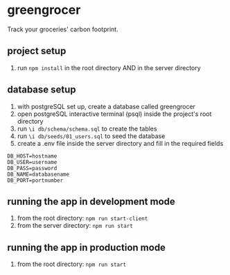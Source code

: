# greengrocer
Track your groceries' carbon footprint.

## project setup
1. run `npm install` in the root directory AND in the server directory

## database setup
1. with postgreSQL set up, create a database called greengrocer
2. open postgreSQL interactive terminal (psql) inside the project's root directory
3. run `\i db/schema/schema.sql` to create the tables 
4. run `\i db/seeds/01_users.sql` to seed the database
5. create a .env file inside the server directory and fill in the required fields
```
DB_HOST=hostname
DB_USER=username
DB_PASS=password
DB_NAME=databasename
DB_PORT=portnumber
```

## running the app in development mode
1. from the root directory: `npm run start-client`
2. from the server directory: `npm run start`

## running the app in production mode
1. from the root directory: `npm run start`

